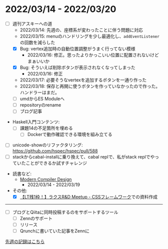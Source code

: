 # 2022/03/14 - 2022/03/20

- [ ] 週刊アスキーへの道
    - 2022/03/14: 先週の、座標系が変わったことに伴う問題に対応
    - 2022/03/15: menuのハンドリングを少し最適化し、`addEventListener`の回数を減らした
    - [x] Bug: vertex追加時の自動位置調整がうまく行ってない模様
        - 2022/03/16: 修正。思ったよりかっこいい位置に配置されないけどまぁいいか
    - [x] Bug: そういえば削除ボタンが表示されなくなってしまった
        - 2022/03/16: 修正
    - 2022/03/17: 必要そうなvertexを追加するボタンを一通り作った
    - 2022/03/18: 保存と再開に使うボタンを作っていなかったので作った。ハンドラーはまだ。
    - [ ] umdからES Moduleへ
    - [ ] repositoryのrename
    - [ ] ブログ記事
- Haskell入門コンテンツ:
    - [ ] 課題14の不足箇所を埋める
        - [ ] Dockerで動作確認できる環境を組み立てる
- [ ] unicode-showのリファクタリング: <https://github.com/hspec/hspec/pull/588>
- [ ] stackからcabal-installに乗り換えて、cabal replで、私がstack replでやっていたことができるか試すチャレンジ
- 読書など:
    - [Modern Compiler Design](https://www.springer.com/jp/book/9781461446989)
        - 2022/03/14 - 2022/03/19
- その他:
    - [x] [【LT残1枠！】ラクスR&D Meetup - CSSフレームワーク](https://rakus.connpass.com/event/238388/)での資料作成

------

- [ ] ブログとQiitaに同時投稿するのをサポートするツール
    - [ ] Zennのサポート
    - [ ] リリース
    - [ ] Qrunchに書いていた記事をZennに

[先週の記録はこちら](https://github.com/igrep/daily-commits/blob/7b3d47e5be1b68610e07b362782b008990c28da0/yesterday.md)

